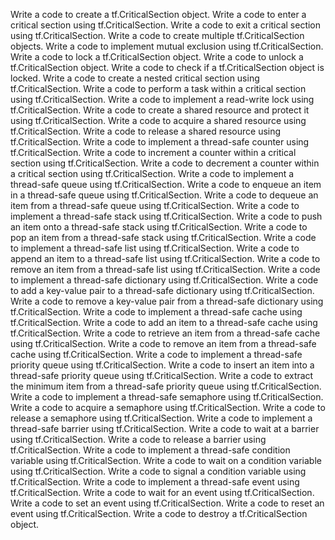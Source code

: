 Write a code to create a tf.CriticalSection object.
Write a code to enter a critical section using tf.CriticalSection.
Write a code to exit a critical section using tf.CriticalSection.
Write a code to create multiple tf.CriticalSection objects.
Write a code to implement mutual exclusion using tf.CriticalSection.
Write a code to lock a tf.CriticalSection object.
Write a code to unlock a tf.CriticalSection object.
Write a code to check if a tf.CriticalSection object is locked.
Write a code to create a nested critical section using tf.CriticalSection.
Write a code to perform a task within a critical section using tf.CriticalSection.
Write a code to implement a read-write lock using tf.CriticalSection.
Write a code to create a shared resource and protect it using tf.CriticalSection.
Write a code to acquire a shared resource using tf.CriticalSection.
Write a code to release a shared resource using tf.CriticalSection.
Write a code to implement a thread-safe counter using tf.CriticalSection.
Write a code to increment a counter within a critical section using tf.CriticalSection.
Write a code to decrement a counter within a critical section using tf.CriticalSection.
Write a code to implement a thread-safe queue using tf.CriticalSection.
Write a code to enqueue an item in a thread-safe queue using tf.CriticalSection.
Write a code to dequeue an item from a thread-safe queue using tf.CriticalSection.
Write a code to implement a thread-safe stack using tf.CriticalSection.
Write a code to push an item onto a thread-safe stack using tf.CriticalSection.
Write a code to pop an item from a thread-safe stack using tf.CriticalSection.
Write a code to implement a thread-safe list using tf.CriticalSection.
Write a code to append an item to a thread-safe list using tf.CriticalSection.
Write a code to remove an item from a thread-safe list using tf.CriticalSection.
Write a code to implement a thread-safe dictionary using tf.CriticalSection.
Write a code to add a key-value pair to a thread-safe dictionary using tf.CriticalSection.
Write a code to remove a key-value pair from a thread-safe dictionary using tf.CriticalSection.
Write a code to implement a thread-safe cache using tf.CriticalSection.
Write a code to add an item to a thread-safe cache using tf.CriticalSection.
Write a code to retrieve an item from a thread-safe cache using tf.CriticalSection.
Write a code to remove an item from a thread-safe cache using tf.CriticalSection.
Write a code to implement a thread-safe priority queue using tf.CriticalSection.
Write a code to insert an item into a thread-safe priority queue using tf.CriticalSection.
Write a code to extract the minimum item from a thread-safe priority queue using tf.CriticalSection.
Write a code to implement a thread-safe semaphore using tf.CriticalSection.
Write a code to acquire a semaphore using tf.CriticalSection.
Write a code to release a semaphore using tf.CriticalSection.
Write a code to implement a thread-safe barrier using tf.CriticalSection.
Write a code to wait at a barrier using tf.CriticalSection.
Write a code to release a barrier using tf.CriticalSection.
Write a code to implement a thread-safe condition variable using tf.CriticalSection.
Write a code to wait on a condition variable using tf.CriticalSection.
Write a code to signal a condition variable using tf.CriticalSection.
Write a code to implement a thread-safe event using tf.CriticalSection.
Write a code to wait for an event using tf.CriticalSection.
Write a code to set an event using tf.CriticalSection.
Write a code to reset an event using tf.CriticalSection.
Write a code to destroy a tf.CriticalSection object.